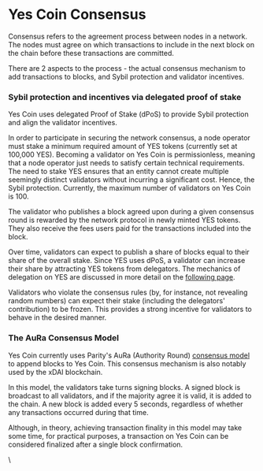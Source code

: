 # Yes Coin Consensus

Consensus refers to the agreement process between nodes in a network. The nodes must agree on which transactions to include in the next block on the chain before these transactions are committed.

There are 2 aspects to the process - the actual consensus mechanism to add transactions to blocks, and Sybil protection and validator incentives.

### Sybil protection and incentives via delegated proof of stake

Yes Coin uses delegated Proof of Stake (dPoS) to provide Sybil protection and align the validator incentives.  

In order to participate in securing the network consensus, a node operator must stake a minimum required amount of YES tokens (currently set at 100,000 YES). Becoming a validator on Yes Coin is permissionless, meaning that a node operator just needs to satisfy certain technical requirements. The need to stake YES ensures that an entity cannot create multiple seemingly distinct validators without incurring a significant cost. Hence, the Sybil protection. Currently, the maximum number of validators on Yes Coin is 100.

The validator who publishes a block agreed upon during a given consensus round is rewarded by the network protocol in newly minted YES tokens. They also receive the fees users paid for the transactions included into the block.

Over time, validators can expect to publish a share of blocks equal to their share of the overall stake. Since YES uses dPoS, a validator can increase their share by attracting YES tokens from delegators. The mechanics of delegation on YES are discussed in more detail on the [following page](https://docs.yesscan.io/general/fuse-network-blockchain/validators-and-delegation).

Validators who violate the consensus rules (by, for instance, not revealing random numbers) can expect their stake (including the delegators' contribution) to be frozen. This provides a strong incentive for validators to behave in the desired manner.

### The AuRa Consensus Model

Yes Coin currently uses Parity's AuRa (Authority Round) [consensus model](https://openethereum.github.io/Aura) to append blocks to Yes Coin. This consensus mechanism is also notably used by the xDAI blockchain.

In this model, the validators take turns signing blocks. A signed block is broadcast to all validators, and if the majority agree it is valid, it is added to the chain. A new block is added every 5 seconds, regardless of whether any transactions occurred during that time.

Although, in theory, achieving transaction finality in this model may take some time, for practical purposes, a transaction on Yes Coin can be considered finalized after a single block confirmation.  

\
